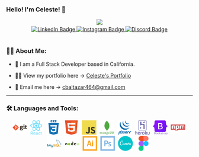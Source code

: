 ### Hello! I'm Celeste! 👋

<div id="header" align="center">
  <img src="https://media.giphy.com/media/scZPhLqaVOM1qG4lT9/giphy.gif" width="100"/>
</div>

<div id="badges" align="center">
  <a href="https://www.linkedin.com/in/celeb/">
    <img src="https://img.shields.io/badge/LinkedIn-blue?style=for-the-badge&logo=linkedin&logoColor=white" alt="LinkedIn Badge"/>
  </a>
 <a href="https://www.instagram.com/celecarambola/">
    <img src="https://img.shields.io/badge/Instagram-magenta?style=for-the-badge&logo=Instagram&logoColor=white" alt="Instagram Badge"/>
  </a> 
   <a href="discordapp.com/users/celecarambola#2266">
    <img src="https://img.shields.io/badge/Discord-purple?style=for-the-badge&logo=Discord&logoColor=white" alt="Discord Badge"/>
  </a> 
</div>
<div id="badges" align="center">
<img src="https://komarev.com/ghpvc/?username=Celeste3140&color=B2AC88&style=flat-square" alt=""/>
</div
  
  ---
  
  ### :woman_technologist: About Me:
  
  - :palm_tree: I am a Full Stack Developer based in California.
  
  - :standing_woman: View my portfolio here -> [Celeste's Portfolio](https://celeste3140.github.io/Portfolio/)
  
  - :email: Email me here -> cbaltazar464@gmail.com

---

### :hammer_and_wrench: Languages and Tools:

<div align="center">
  <img src="https://github.com/devicons/devicon/blob/master/icons/git/git-original-wordmark.svg" title="Git" **alt="Git" width="40" height="40"/>
  <img src="https://github.com/devicons/devicon/blob/master/icons/react/react-original-wordmark.svg" title="React" alt="React" width="40" height="40"/>&nbsp;
  <img src="https://github.com/devicons/devicon/blob/master/icons/css3/css3-plain-wordmark.svg"  title="CSS3" alt="CSS" width="40" height="40"/>&nbsp;
  <img src="https://github.com/devicons/devicon/blob/master/icons/html5/html5-original.svg" title="HTML5" alt="HTML" width="40" height="40"/>&nbsp;
  <img src="https://github.com/devicons/devicon/blob/master/icons/javascript/javascript-original.svg" title="JavaScript" alt="JavaScript" width="40" height="40"/>&nbsp;
  <img src="https://github.com/devicons/devicon/blob/master/icons/mongodb/mongodb-plain-wordmark.svg" title="Gatsby"  alt="Gatsby" width="40" height="40"/>&nbsp;
  <img src="https://github.com/devicons/devicon/blob/master/icons/jquery/jquery-plain-wordmark.svg" title="Gatsby"  alt="Gatsby" width="40" height="40"/>&nbsp;
  <img src="https://github.com/devicons/devicon/blob/master/icons/heroku/heroku-original-wordmark.svg" title="Gatsby"  alt="Gatsby" width="40" height="40"/>&nbsp;
  <img src="https://github.com/devicons/devicon/blob/master/icons/bootstrap/bootstrap-original-wordmark.svg"  alt="Gatsby" width="40" height="40"/>&nbsp;
  <img src="https://github.com/devicons/devicon/blob/master/icons/npm/npm-original-wordmark.svg"  alt="Gatsby" width="40" height="40"/>&nbsp;
  <img src="https://github.com/devicons/devicon/blob/master/icons/mysql/mysql-original-wordmark.svg" title="MySQL"  alt="MySQL" width="40" height="40"/>&nbsp;
  <img src="https://github.com/devicons/devicon/blob/master/icons/nodejs/nodejs-original-wordmark.svg" title="NodeJS" alt="NodeJS" width="40" height="40"/>&nbsp;
  <img src="https://github.com/devicons/devicon/blob/master/icons/illustrator/illustrator-line.svg" title="AWS" alt="AWS" width="40" height="40"/>&nbsp;
  <img src="https://github.com/devicons/devicon/blob/master/icons/photoshop/photoshop-line.svg" title="AWS" alt="AWS" width="40" height="40"/>&nbsp;
  <img src="https://github.com/devicons/devicon/blob/master/icons/canva/canva-original.svg" title="AWS" alt="AWS" width="40" height="40"/>&nbsp;
  <img src="https://github.com/devicons/devicon/blob/master/icons/figma/figma-original.svg" title="AWS" alt="AWS" width="40" height="40"/>&nbsp;
</div>
